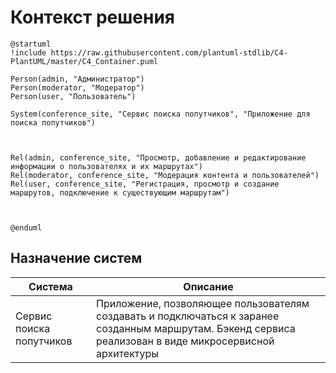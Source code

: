 # Контекст решения
<!-- Окружение системы (роли, участники, внешние системы) и связи системы с ним. Диаграмма контекста C4 и текстовое описание. 
-->
```plantuml
@startuml
!include https://raw.githubusercontent.com/plantuml-stdlib/C4-PlantUML/master/C4_Container.puml

Person(admin, "Администратор")
Person(moderator, "Модератор")
Person(user, "Пользователь")

System(conference_site, "Сервис поиска попутчиков", "Приложение для поиска попутчиков")



Rel(admin, conference_site, "Просмотр, добавление и редактирование информации о пользователях и их маршрутах")
Rel(moderator, conference_site, "Модерация контента и пользователей")
Rel(user, conference_site, "Регистрация, просмотр и создание маршрутов, подключение к существующим маршрутам")



@enduml
```
## Назначение систем
| Система                   | Описание                                                                                                                                                  |
| ------------------------- | --------------------------------------------------------------------------------------------------------------------------------------------------------- |
| Сервис поиска попутчиков | Приложение, позволяющее пользователям создавать и подключаться к заранее созданным маршрутам. Бэкенд сервиса реализован в виде микросервисной архитектуры |

